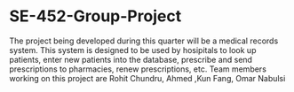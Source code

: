 # SE-452-Group-Project
The project being developed during this quarter will be a medical records system. This system is designed to be used by
hosipitals to look up patients, enter new patients into the database, prescribe and send prescriptions to pharmacies, 
renew prescriptions, etc.
Team members working on this project are Rohit Chundru, Ahmed ,Kun Fang, Omar Nabulsi
